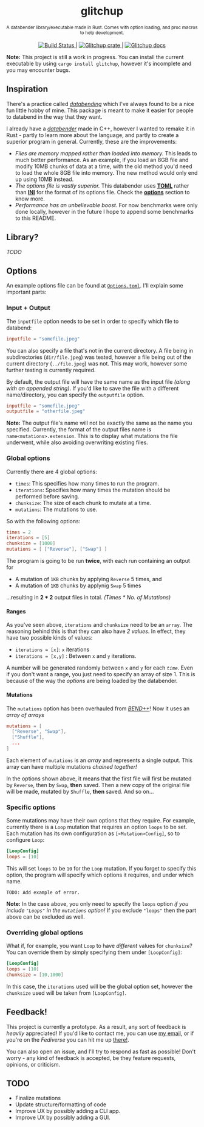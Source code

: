 <h1 align="center">glitchup</h1>

<div align="center">
<sub>
A databender library/executable made in Rust. Comes with option loading, and proc macros to help development.
</sub>
</div>

<br/>

<div align="center">
  <a href="https://travis-ci.org/Calmynt/glitchup">
    <img src="https://travis-ci.org/Calmynt/glitchup.svg?branch=master" alt="Build Status">
  </a> 
  |
  <a href="https://crates.io/crates/glitchup">
    <img src="https://img.shields.io/crates/v/glitchup.svg" alt="Glitchup crate">
  </a> 
  |
   <a href="https://docs.rs/crate/glitchup">
    <img src="https://docs.rs/glitchup/badge.svg" alt="Glitchup docs">
  </a>
</div>

<!--
[![Build status](https://travis-ci.org/Calmynt/glitchup.svg?branch=master)](https://travis-ci.org/Calmynt/glitchup)
[![glitchup](https://img.shields.io/crates/v/glitchup.svg)](https://crates.io/crates/glitchup)
[![glitchup](https://docs.rs/glitchup/badge.svg)](https://docs.rs/crate/glitchup)
-->

**Note:** This project is still a work in progress. You can install the current executable by using `cargo install glitchup`, however it's incomplete and you may encounter bugs.

## Inspiration

There's a practice called [*databending*](https://en.wikipedia.org/wiki/Databending) which I've always found to be a nice fun little hobby of mine. This package is meant to make it easier for people to databend in the way that they want.

I already have a [*databender*](https://github.com/Calmynt/BENDPlusPlus) made in C++, however I wanted to remake it in Rust - partly to learn more about the language, and partly to create a superior program in general. Currently, these are the improvements:

- *Files are memory mapped rather than loaded into memory.* This leads to much better performance. As an example, if you load an 8GB file and modify 10MB chunks of data at a time, with the old method you'd need to load the whole 8GB file into memory. The new method would only end up using 10MB instead.
- *The options file is vastly superior.* This databender uses [**TOML**](https://github.com/toml-lang/toml) rather than [**INI**](https://en.wikipedia.org/wiki/INI_file) for the format of its options file. Check the [**options**](#options) section to know more.
- *Performance has an unbelievable boost.* For now benchmarks were only done locally, however in the future I hope to append some benchmarks to this README.

## Library?

*TODO*

## Options

An example options file can be found at [`Options.toml`](./Options.toml). I'll explain some important parts:

### Input + Output
The `inputfile` option needs to be set in order to specify which file to databend:

```toml
inputfile = "somefile.jpeg"
```

You can also specify a file that's not in the current directory. A file being in subdirectories (`dir/file.jpeg`) was tested, however a file being out of the current directory (`../file.jpeg`) was not. This may work, however some further testing is currently required.

By default, the output file will have the same name as the input file *(along with an appended string)*. If you'd like to save the file with a different name/directory, you can specify the `outputfile` option.

```toml
inputfile = "somefile.jpeg"
outputfile = "otherfile.jpeg"
```

**Note:** The output file's name will not be exactly the same as the name you specified. Currently, the format of the output files name is `name<mutations>.extension`. This is to display what mutations the file underwent, while also avoiding overwriting existing files.

### Global options

Currently there are 4 global options:

- `times`: This specifies how many times to run the program. 
- `iterations`: Specifies how many times the mutation should be performed before saving.
- `chunksize`: The size of each chunk to mutate at a time.
- `mutations`: The mutations to use.

So with the following options:

```toml
times = 2
iterations = [5]
chunksize = [1000]
mutations = [ ["Reverse"], ["Swap"] ]
```

The program is going to be run **twice**, with each run containing an output for
- A mutation of `1KB` chunks by applying `Reverse` 5 times, and
- A mutation of `1KB` chunks by applynig `Swap` 5 times

...resulting in **2 * 2** output files in total. *(Times * No. of Mutations)*

#### Ranges

As you've seen above, `iterations` and `chunksize` need to be an `array`. The reasoning behind this is that they can also have *2 values*. In effect, they have two possible kinds of values:

- `iterations = [x]`: `x` iterations
- `iterations = [x,y]` : Between `x` and `y` iterations.

A number will be generated randomly between `x` and `y` for each *`time`*. Even if you don't want a range, you just need to specify an array of size 1. This is because of the way the *options* are being loaded by the databender.

#### Mutations

The `mutations` option has been overhauled from [*BEND++*](https://github.com/Calmynt/BENDPlusPlus)! Now it uses an *array of arrays*

```toml
mutations = [
  ["Reverse", "Swap"],
  ["Shuffle"],
  ...
]
```

Each element of `mutations` is an *array* and represents a single output. This array can have multiple mutations *chained together!*

In the options shown above, it means that the first file will first be mutated by `Reverse`, then by `Swap`, **then** saved. Then a new copy of the original file will be made, mutated by `Shuffle`, **then** saved. And so on...

### Specific options

Some mutations may have their own options that they require. For example, currently there is a `Loop` mutation that requires an option `loops` to be set. Each mutation has its own configuration as `[<Mutation>Config]`, so to configure `Loop`:

```toml
[LoopConfig]
loops = [10]
```

This will set `loops` to be `10` for the `Loop` mutation. If you forget to specify this option, the program will specify which options it requires, and under which name.

```
TODO: Add example of error.
```

**Note:** In the case above, you only need to specify the `loops` option *if you include `"Loops"` in the `mutations` option!* If you exclude `"loops"` then the part above can be excluded as well.

### Overriding global options

What if, for example, you want `Loop` to have *different* values for `chunksize`? You can override them by simply specifying them under `[LoopConfig]`:

```toml
[LoopConfig]
loops = [10]
chunksize = [10,1000]
```

In this case, the `iterations` used will be the global option set, however the `chunksize` used will be taken from `[LoopConfig]`.

## Feedback!

This project is currently a prototype. As a result, any sort of feedback is *heavily* appreciated! If you'd like to contact me, you can use [my email](mctech26@gmail.com), or if you're on the *Fediverse* you can hit me up [there!](https://cybre.space/@calm).

You can also open an issue, and I'll try to respond as fast as possible! Don't worry - any kind of feedback is accepted, be they feature requests, opinions, or criticism.

## TODO
- Finalize mutations
- Update structure/formatting of code
- Improve UX by possibly adding a CLI app.
- Improve UX by possibly adding a GUI.

